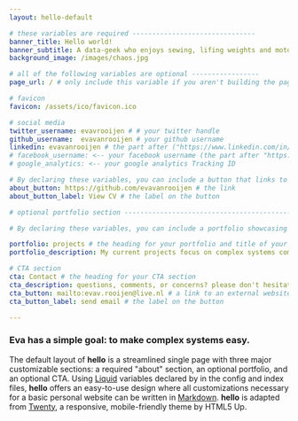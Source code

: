 ```yaml
---
layout: hello-default

# these variables are required -------------------------------
banner_title: Hello world!
banner_subtitle: A data-geek who enjoys sewing, lifing weights and motorcycle adventures # while trying to comprehend complex systems.
background_image: /images/chaos.jpg

# all of the following variables are optional -----------------
page_url: / # only include this variable if you aren't building the page to your primary domain else /hello

# favicon
favicon: /assets/ico/favicon.ico

# social media
twitter_username: evavrooijen # # your twitter handle
github_username:  evavanrooijen # your github username
linkedin: evavanrooijen # the part after ("https://www.linkedin.com/in/...")
# facebook_username: <-- your facebook username (the part after "https://www.facebook.com/...")
# google_analytics: <-- your google analytics Tracking ID

# By declaring these variables, you can include a button that links to an external website or to media.
about_button: https://github.com/evavanrooijen # the link
about_button_label: View CV # the label on the button

# optional portfolio section ------------------------------------------

# By declaring these variables, you can include a portfolio showcasing your work and organize your portfolio's items into a custom layout, all without adding any CSS. In addition, you must 1) create an HTML file in the_includes folder for each project with the text you'd like to display, and 2) create a YAML file in the _data folder describing the order in which each project should be shown and categorized. See `/includes/example.html` and `/_data/work.yml` for examples.

portfolio: projects # the heading for your portfolio and title of your YAML file
portfolio_description: My current projects focus on complex systems combining mathematical methods for causal analysis in networks (graphs) with social scineces research on interdisciplinary collaboration. In previous projects, I have worked on Economic Forecasting models (Time Series) and Representation Learning (infoGAN).

# CTA section 
cta: Contact # the heading for your CTA section
cta_description: questions, comments, or concerns? please don't hesitate to reach out. # a description to be desplayed below the heading and above the content
cta_button: mailto:evav.rooijen@live.nl # a link to an external website or to media
cta_button_label: send email # the label on the button

---			
```

[//]: # (write a bit about yourself here)
### **Eva** has a simple goal: to make complex systems easy.  
The default layout of **hello** is a streamlined single page with three major customizable sections: a required "about" section, an optional portfolio, and an optional CTA. Using [Liquid](https://shopify.github.io/liquid/) variables declared by in the config and index files, **hello** offers an easy-to-use design where all customizations necessary for a basic personal website can be written in [Markdown](https://www.markdownguide.org/basic-syntax/). **hello** is adapted from [Twenty](https://html5up.net/twenty), a responsive, mobile-friendly theme by HTML5 Up.
